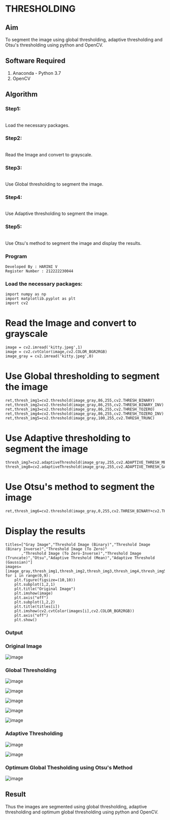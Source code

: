 # THRESHOLDING
## Aim
To segment the image using global thresholding, adaptive thresholding and Otsu's thresholding using python and OpenCV.

## Software Required
1. Anaconda - Python 3.7
2. OpenCV

## Algorithm

### Step1:
<br>
Load the necessary packages.

### Step2:
<br>
Read the Image and convert to grayscale.

### Step3:
<br>
Use Global thresholding to segment the image.

### Step4:
<br>
Use Adaptive thresholding to segment the image.

### Step5:
<br>
Use Otsu's method to segment the image and display the results.

### Program
```
Developed By : HARINI V
Register Number : 212222230044
```

### Load the necessary packages:
```PY
import numpy as np
import matplotlib.pyplot as plt
import cv2
```

# Read the Image and convert to grayscale
```PY
image = cv2.imread('kitty.jpeg',1)
image = cv2.cvtColor(image,cv2.COLOR_BGR2RGB)
image_gray = cv2.imread('kitty.jpeg',0)
```
# Use Global thresholding to segment the image
```PY
ret,thresh_img1=cv2.threshold(image_gray,86,255,cv2.THRESH_BINARY)
ret,thresh_img2=cv2.threshold(image_gray,86,255,cv2.THRESH_BINARY_INV)
ret,thresh_img3=cv2.threshold(image_gray,86,255,cv2.THRESH_TOZERO)
ret,thresh_img4=cv2.threshold(image_gray,86,255,cv2.THRESH_TOZERO_INV)
ret,thresh_img5=cv2.threshold(image_gray,100,255,cv2.THRESH_TRUNC)
```
# Use Adaptive thresholding to segment the image
```PY
thresh_img7=cv2.adaptiveThreshold(image_gray,255,cv2.ADAPTIVE_THRESH_MEAN_C,cv2.THRESH_BINARY,11,2)
thresh_img8=cv2.adaptiveThreshold(image_gray,255,cv2.ADAPTIVE_THRESH_GAUSSIAN_C,cv2.THRESH_BINARY,11,2)
```
# Use Otsu's method to segment the image 
```PY
ret,thresh_img6=cv2.threshold(image_gray,0,255,cv2.THRESH_BINARY+cv2.THRESH_OTSU)
```
# Display the results
```PY
titles=["Gray Image","Threshold Image (Binary)","Threshold Image (Binary Inverse)","Threshold Image (To Zero)"
       ,"Threshold Image (To Zero-Inverse)","Threshold Image (Truncate)","Otsu","Adaptive Threshold (Mean)","Adaptive Threshold (Gaussian)"]
images=[image_gray,thresh_img1,thresh_img2,thresh_img3,thresh_img4,thresh_img5,thresh_img6,thresh_img7,thresh_img8]
for i in range(0,9):
    plt.figure(figsize=(10,10))
    plt.subplot(1,2,1)
    plt.title("Original Image")
    plt.imshow(image)
    plt.axis("off")
    plt.subplot(1,2,2)
    plt.title(titles[i])
    plt.imshow(cv2.cvtColor(images[i],cv2.COLOR_BGR2RGB))
    plt.axis("off")
    plt.show()
```
### Output

### Original Image
![image](https://github.com/harini1006/Thresholdingg/assets/113497405/319d9b7a-1b47-4f87-b732-ce440cf57dcb)



### Global Thresholding

![image](https://github.com/harini1006/Thresholdingg/assets/113497405/0b70f9fe-0aed-4502-8401-e553756c964f)

![image](https://github.com/harini1006/Thresholdingg/assets/113497405/0ed0e16b-138c-481e-96f3-a4d3df09bc8b)


![image](https://github.com/harini1006/Thresholdingg/assets/113497405/8e7666bb-56dd-4753-801b-40195e81bbe1) 

![image](https://github.com/harini1006/Thresholdingg/assets/113497405/2182ed44-c81d-4182-a8eb-89d59d59056b)

![image](https://github.com/harini1006/Thresholdingg/assets/113497405/ee86eb76-b1c7-4c7e-8a31-ac6b6e77e740)


### Adaptive Thresholding

![image](https://github.com/harini1006/Thresholdingg/assets/113497405/3ad1d874-be00-4cf1-9575-c7ef03b68a86)

![image](https://github.com/harini1006/Thresholdingg/assets/113497405/a5dcb661-8a83-44fc-b95c-4bd27f3d44b5)


### Optimum Global Thesholding using Otsu's Method

![image](https://github.com/harini1006/Thresholdingg/assets/113497405/77325ad0-666f-4f80-bf03-7ef3ed68596d)

## Result
Thus the images are segmented using global thresholding, adaptive thresholding and optimum global thresholding using python and OpenCV.
